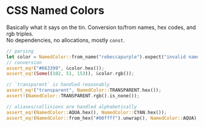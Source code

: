 # CSS Named Colors

Basically what it says on the tin. Conversion to/from names, hex codes, and rgb triples.  
No dependencies, no allocations, mostly `const`.

```rust
// parsing
let color = NamedColor::from_name("rebeccapurple").expect("invalid name");
// conversion
assert_eq!("#663399", &color.hex());
assert_eq!(Some((102, 51, 153)), &color.rgb());

// `transparent` is handled reasonably
assert_eq!("transparent", NamedColor::TRANSPARENT.hex());
assert!(NamedColor::TRANSPARENT.rgb().is_none());

// aliases/collisions are handled alphabetically
assert_eq!(NamedColor::AQUA.hex(), NamedColor::CYAN.hex());
assert_eq!(NamedColor::from_hex("#00ffff").unwrap(), NamedColor::AQUA); // _not_ CYAN
```
